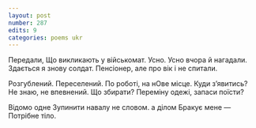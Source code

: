 ```yaml
---
layout: post
number: 287
edits: 9
categories: poems ukr
---
```


Передали, 
Що викликають у військомат. 
Усно.
Усно вчора й нагадали.
Здається я знову солдат. 
Пенсіонер, але про вік і не спитали. 

Розгублений. Переселений.
По роботі, на нОве місце.
Куди з’явитись? Не знаю, не впевнений.
Що збирати? Переміну одежі, запаси поїсти? 

Відомо одне
Зупинити навалу не словом. а ділом
Бракує мене —
Потрібне тіло.
